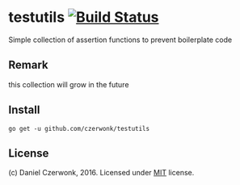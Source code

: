 # testutils [![Build Status](https://travis-ci.org/czerwonk/testutils.svg)][travis]
Simple collection of assertion functions to prevent boilerplate code

## Remark
this collection will grow in the future

## Install
```
go get -u github.com/czerwonk/testutils
```

## License
(c) Daniel Czerwonk, 2016. Licensed under [MIT](LICENSE) license.

[travis]: https://travis-ci.org/czerwonk/testutils
